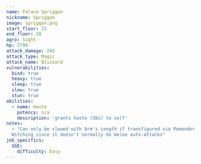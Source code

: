 ```yaml
---
name: Palace Spriggan
nickname: Spriggan
image: spriggan.png
start_floor: 25
end_floor: 28
agro: Sight
hp: 2790
attack_damage: 242
attack_type: Magic
attack_name: Blizzard
vulnerabilities:
  bind: true
  heavy: true
  sleep: true
  slow: true
  stun: true
abilities:
  - name: Haste
    potency: n/a
    description: 'grants haste (30s) to self'
notes:
  - "Can only be slowed with Arm's Length if transfigured via Pomander of
  Witching since it doesn't normally do melee auto-attacks"
job_specifics:
  SGE:
    difficulty: Easy
---
```

